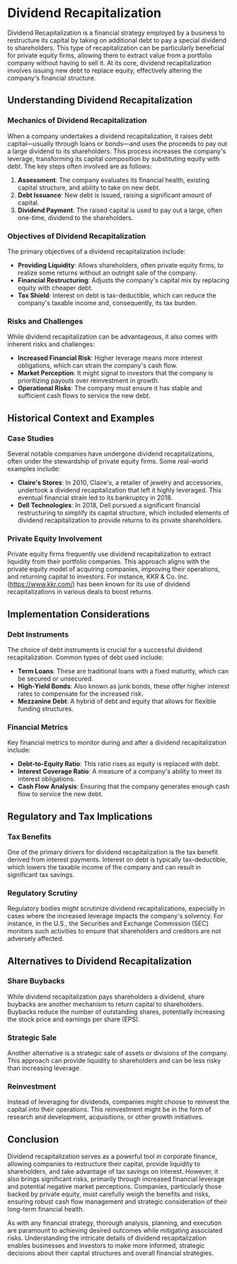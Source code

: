 # Dividend Recapitalization

Dividend Recapitalization is a financial strategy employed by a business to restructure its capital by taking on additional debt to pay a special dividend to shareholders. This type of recapitalization can be particularly beneficial for private equity firms, allowing them to extract value from a portfolio company without having to sell it. At its core, dividend recapitalization involves issuing new debt to replace equity, effectively altering the company's financial structure.

## Understanding Dividend Recapitalization

### Mechanics of Dividend Recapitalization

When a company undertakes a dividend recapitalization, it raises debt capital—usually through loans or bonds—and uses the proceeds to pay out a large dividend to its shareholders. This process increases the company's leverage, transforming its capital composition by substituting equity with debt. The key steps often involved are as follows:

1. **Assessment**: The company evaluates its financial health, existing capital structure, and ability to take on new debt.
2. **Debt Issuance**: New debt is issued, raising a significant amount of capital.
3. **Dividend Payment**: The raised capital is used to pay out a large, often one-time, dividend to the shareholders.

### Objectives of Dividend Recapitalization

The primary objectives of a dividend recapitalization include:

- **Providing Liquidity**: Allows shareholders, often private equity firms, to realize some returns without an outright sale of the company.
- **Financial Restructuring**: Adjusts the company's capital mix by replacing equity with cheaper debt.
- **Tax Shield**: Interest on debt is tax-deductible, which can reduce the company's taxable income and, consequently, its tax burden.

### Risks and Challenges

While dividend recapitalization can be advantageous, it also comes with inherent risks and challenges:

- **Increased Financial Risk**: Higher leverage means more interest obligations, which can strain the company's cash flow.
- **Market Perception**: It might signal to investors that the company is prioritizing payouts over reinvestment in growth.
- **Operational Risks**: The company must ensure it has stable and sufficient cash flows to service the new debt.

## Historical Context and Examples

### Case Studies

Several notable companies have undergone dividend recapitalizations, often under the stewardship of private equity firms. Some real-world examples include:

- **Claire's Stores**: In 2010, Claire's, a retailer of jewelry and accessories, undertook a dividend recapitalization that left it highly leveraged. This eventual financial strain led to its bankruptcy in 2018.
- **Dell Technologies**: In 2018, Dell pursued a significant financial restructuring to simplify its capital structure, which included elements of dividend recapitalization to provide returns to its private shareholders.

### Private Equity Involvement

Private equity firms frequently use dividend recapitalization to extract liquidity from their portfolio companies. This approach aligns with the private equity model of acquiring companies, improving their operations, and returning capital to investors. For instance, KKR & Co. Inc. (https://www.kkr.com/) has been known for its use of dividend recapitalizations in various deals to boost returns.

## Implementation Considerations

### Debt Instruments

The choice of debt instruments is crucial for a successful dividend recapitalization. Common types of debt used include:

- **Term Loans**: These are traditional loans with a fixed maturity, which can be secured or unsecured.
- **High-Yield Bonds**: Also known as junk bonds, these offer higher interest rates to compensate for the increased risk.
- **Mezzanine Debt**: A hybrid of debt and equity that allows for flexible funding structures.

### Financial Metrics

Key financial metrics to monitor during and after a dividend recapitalization include:

- **Debt-to-Equity Ratio**: This ratio rises as equity is replaced with debt.
- **Interest Coverage Ratio**: A measure of a company's ability to meet its interest obligations.
- **Cash Flow Analysis**: Ensuring that the company generates enough cash flow to service the new debt.

## Regulatory and Tax Implications

### Tax Benefits

One of the primary drivers for dividend recapitalization is the tax benefit derived from interest payments. Interest on debt is typically tax-deductible, which lowers the taxable income of the company and can result in significant tax savings.

### Regulatory Scrutiny

Regulatory bodies might scrutinize dividend recapitalizations, especially in cases where the increased leverage impacts the company's solvency. For instance, in the U.S., the Securities and Exchange Commission (SEC) monitors such activities to ensure that shareholders and creditors are not adversely affected.

## Alternatives to Dividend Recapitalization

### Share Buybacks

While dividend recapitalization pays shareholders a dividend, share buybacks are another mechanism to return capital to shareholders. Buybacks reduce the number of outstanding shares, potentially increasing the stock price and earnings per share (EPS).

### Strategic Sale

Another alternative is a strategic sale of assets or divisions of the company. This approach can provide liquidity to shareholders and can be less risky than increasing leverage.

### Reinvestment

Instead of leveraging for dividends, companies might choose to reinvest the capital into their operations. This reinvestment might be in the form of research and development, acquisitions, or other growth initiatives.

## Conclusion

Dividend recapitalization serves as a powerful tool in corporate finance, allowing companies to restructure their capital, provide liquidity to shareholders, and take advantage of tax savings on interest. However, it also brings significant risks, primarily through increased financial leverage and potential negative market perceptions. Companies, particularly those backed by private equity, must carefully weigh the benefits and risks, ensuring robust cash flow management and strategic consideration of their long-term financial health.

As with any financial strategy, thorough analysis, planning, and execution are paramount to achieving desired outcomes while mitigating associated risks. Understanding the intricate details of dividend recapitalization enables businesses and investors to make more informed, strategic decisions about their capital structures and overall financial strategies.
